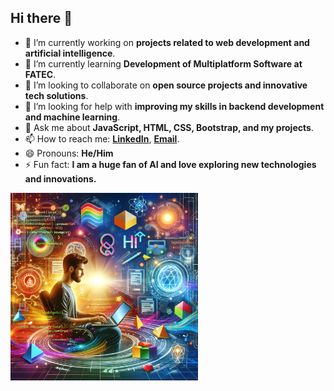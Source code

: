 ## Hi there 👋

<!--
**GabrielLCSouza/GabrielLCSouza** is a ✨ _special_ ✨ repository because its `README.md` (this file) appears on your GitHub profile.

Here are some ideas to get you started:

- 🔭 I’m currently working on ...
- 🌱 I’m currently learning ...
- 👯 I’m looking to collaborate on ...
- 🤔 I’m looking for help with ...
- 💬 Ask me about ...
- 📫 How to reach me: ...
- 😄 Pronouns: ...
- ⚡ Fun fact: ...
-->

- 🔭 I’m currently working on **projects related to web development and artificial intelligence**.
- 🌱 I’m currently learning **Development of Multiplatform Software at FATEC**.
- 👯 I’m looking to collaborate on **open source projects and innovative tech solutions**.
- 🤔 I’m looking for help with **improving my skills in backend development and machine learning**.
- 💬 Ask me about **JavaScript, HTML, CSS, Bootstrap, and my projects**.
- 📫 How to reach me: **[LinkedIn](https://www.linkedin.com/in/gabriellcsouza)**, **[Email](mailto:gabriel@example.com)**.
- 😄 Pronouns: **He/Him**
- ⚡ Fun fact: **I am a huge fan of AI and love exploring new technologies and innovations.**

<img src="https://github.com/GabrielLCSouza/Presencial/raw/GabrielLCSouza-patch-1/Imagem%20git.READ%20ME.webp" alt="Imagem de capa" width="300"/>
